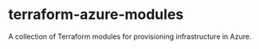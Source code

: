 # terraform-azure-modules
A collection of Terraform modules for provisioning infrastructure in Azure.
